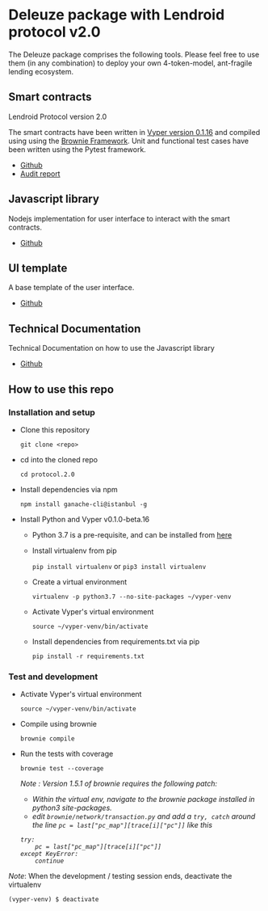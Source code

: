 # Deleuze package with Lendroid protocol v2.0
The Deleuze package comprises the following tools. Please feel free to use them (in any combination) to deploy your own 4-token-model, ant-fragile lending ecosystem.

## Smart contracts
Lendroid Protocol version 2.0

The smart contracts have been written in [Vyper version 0.1.16](https://vyper.readthedocs.io "Vyper ReadTheDocs") and compiled using using the [Brownie Framework](https://eth-brownie.readthedocs.io "eth-brownie"). Unit and functional test cases have been written using the Pytest framework.

- [Github](https://github.com/lendroidproject/protocol.2.0)
- [Audit report](https://github.com/lendroidproject/protocol.2.0/blob/master/audit-report.pdf)

## Javascript library
Nodejs implementation for user interface to interact with the smart contracts.
- [Github](https://github.com/lendroidproject/lendroid-2-js)
## UI template
A base template of the user interface.
- [Github](https://github.com/lendroidproject/wallet-ui)
## Technical Documentation
Technical Documentation on how to use the Javascript library
- [Github](https://github.com/lendroidproject/lendroid2js-documentation)

## How to use this repo

### Installation and setup
* Clone this repository

  `git clone <repo>`

* cd into the cloned repo

  `cd protocol.2.0`

* Install dependencies via npm

  `npm install ganache-cli@istanbul -g`


* Install Python and Vyper v0.1.0-beta.16

  * Python 3.7 is a pre-requisite, and can be installed from [here](https://www.python.org/downloads "Python version downloads")

  * Install virtualenv from pip

    `pip install virtualenv` or `pip3 install virtualenv`

  * Create a virtual environment

    `virtualenv -p python3.7 --no-site-packages ~/vyper-venv`

  * Activate Vyper's virtual environment

    `source ~/vyper-venv/bin/activate`

  * Install dependencies from requirements.txt via pip

    `pip install -r requirements.txt`

### Test and development

* Activate Vyper's virtual environment

  `source ~/vyper-venv/bin/activate`


* Compile using brownie

  `brownie compile`

* Run the tests with coverage

  `brownie test --coverage`

  <i>Note : Version 1.5.1 of brownie requires the following patch:
  * Within the virtual env, navigate to the brownie package installed in python3 site-packages.
  * edit `brownie/network/transaction.py` and add a `try, catch` around the line `pc = last["pc_map"][trace[i]["pc"]]` like this
  ```
  try:
      pc = last["pc_map"][trace[i]["pc"]]
  except KeyError:
      continue
  ```
  </i>


_Note_: When the development / testing session ends, deactivate the virtualenv

`(vyper-venv) $ deactivate`
